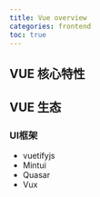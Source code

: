 ```yaml
---
title: Vue overview
categories: frontend
toc: true
---
```



## VUE 核心特性

## VUE 生态


### UI框架

- vuetifyjs
- Mintui
- Quasar
- Vux
